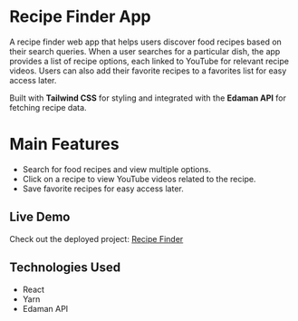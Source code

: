 # Recipe Finder App

A recipe finder web app that helps users discover food recipes based on their search queries. When a user searches for a particular dish, the app provides a list of recipe options, each linked to YouTube for relevant recipe videos. Users can also add their favorite recipes to a favorites list for easy access later.

Built with **Tailwind CSS** for styling and integrated with the **Edaman API** for fetching recipe data.

# Main Features

- Search for food recipes and view multiple options.
- Click on a recipe to view YouTube videos related to the recipe.
- Save favorite recipes for easy access later.

## Live Demo

Check out the deployed project: [Recipe Finder](https://recipe-app2024.vercel.app)

## Technologies Used

- React
- Yarn
- Edaman API
